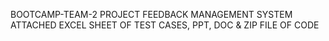 BOOTCAMP-TEAM-2 PROJECT
FEEDBACK MANAGEMENT SYSTEM
ATTACHED EXCEL SHEET OF TEST CASES, PPT, DOC & ZIP FILE OF CODE

